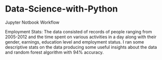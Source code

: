 # Data-Science-with-Python
Jupyter Notbook Workflow

Employment Stats: The data consisted of records of people ranging from 2005-2012 and the time spent on various activities in a day along with their gender, earnings, education level and employment status. I ran some descriptive stats on the data producing some useful insights about the data and random forest algorithm with 94% accuracy.

